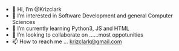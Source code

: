 - 👋 Hi, I’m @Krizclark
- 👀 I’m interested in Software Development and general Computer Sciences
- 🌱 I’m currently learning Python3, JS and HTML  
- 💞️ I’m looking to collaborate on ......most oppotunities   
- 📫 How to reach me ... krizclark@gmail.com

<!---
Krizclark/Krizclark is a ✨ special ✨ repository because its `README.md` (this file) appears on your GitHub profile.
You can click the Preview link to take a look at your changes.
--->

